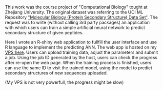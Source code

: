 This work was the course project of "Computational Biology" tought at Zhejiang University. The original dataset was referring to the UCI ML Repository ["Molecular Biology (Protein Secondary Structure) Data Set"](https://archive.ics.uci.edu/ml/datasets/Molecular+Biology+(Protein+Secondary+Structure)). The request was to write (without calling 3rd party packages) an application with which users can train a simple artificial neural network to predict secondary structure of given peptides.

Here I wrote an R-shiny web application to fullfill the user interface and use R language to implement the predicting ANN. The web app is hosted on my [VPS here](http://121.40.203.126/lytze_apps/secondary_struc_train/). Users can upload training data, adjust the parameters and submit a job. Using the job ID generated by the host, users can check the progress after re-open the web page. When the training process is finished, users can use the same ID to visit the trained model, using the model to predict secondary structures of new sequences uploaded.

(My VPS is not very powerfull, the progress might be slow)